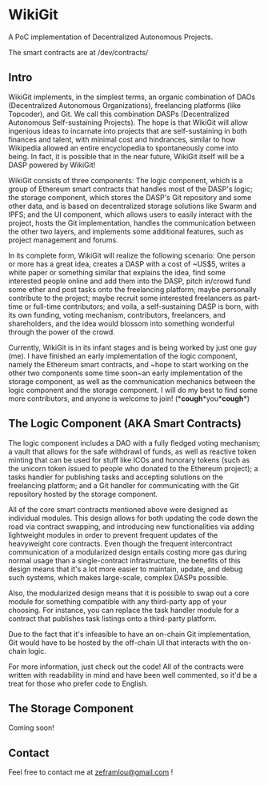 # WikiGit

A PoC implementation of Decentralized Autonomous Projects.

The smart contracts are at /dev/contracts/



## Intro

WikiGit implements, in the simplest terms, an organic combination of DAOs (Decentralized Autonomous Organizations), freelancing platforms (like Topcoder), and Git. We call this combination DASPs (Decentralized Autonomous Self-sustaining Projects). The hope is that WikiGit will allow ingenious ideas to incarnate into projects that are self-sustaining in both finances and talent, with minimal cost and hindrances, similar to how Wikipedia allowed an entire encyclopedia to spontaneously come into being. In fact, it is possible that in the near future, WikiGit itself will be a DASP powered by WikiGit!

WikiGit consists of three components: The logic component, which is a group of Ethereum smart contracts that handles most of the DASP's logic; the storage component, which stores the DASP's Git repository and some other data, and is based on decentralized storage solutions like Swarm and IPFS; and the UI component, which allows users to easily interact with the project, hosts the Git implementation, handles the communication between the other two layers, and implements some additional features, such as project management and forums.

In its complete form, WikiGit will realize the following scenario: One person or more has a great idea, creates a DASP with a cost of ~US$5, writes a white paper or something similar that explains the idea, find some interested people online and add them into the DASP, pitch in/crowd fund some ether and post tasks onto the freelancing platform; maybe personally contribute to the project; maybe recruit some interested freelancers as part-time or full-time contributors; and voila, a self-sustaining DASP is born, with its own funding, voting mechanism, contributors, freelancers, and shareholders, and the idea would blossom into something wonderful through the power of the crowd.

Currently, WikiGit is in its infant stages and is being worked by just one guy (me). I have finished an early implementation of the logic component, namely the Ethereum smart contracts, and ~hope to start working on the other two components some time soon~an early implementation of the storage component, as well as the communication mechanics between the logic component and the storage component. I will do my best to find some more contributors, and anyone is welcome to join! (\***cough**\*you\***cough**\*)



## The Logic Component (AKA Smart Contracts)

The logic component includes a DAO with a fully fledged voting mechanism; a vault that allows for the safe withdrawl of funds, as well as reactive token minting that can be used for stuff like ICOs and honorary tokens (such as the unicorn token issued to people who donated to the Ethereum project); a tasks handler for publishing tasks and accepting solutions on the freelancing platform; and a Git handler for communicating with the Git repository hosted by the storage component.

All of the core smart contracts mentioned above were designed as individual modules. This design allows for both updating the code down the road via contract swapping, and introducing new functionalities via adding lightweight modules in order to prevent frequent updates of the heavyweight core contracts. Even though the frequent intercontract communication of a modularized design entails costing more gas during normal usage than a single-contract infrastructure, the benefits of this design means that it's a lot more easier to maintain, update, and debug such systems, which makes large-scale, complex DASPs possible.

Also, the modularized design means that it is possible to swap out a core module for something compatible with any third-party app of your choosing. For instance, you can replace the task handler module for a contract that publishes task listings onto a third-party platform.

Due to the fact that it's infeasible to have an on-chain Git implementation, Git would have to be hosted by the off-chain UI that interacts with the on-chain logic.

For more information, just check out the code! All of the contracts were written with readability in mind and have been well commented, so it'd be a treat for those who prefer code to English.



## The Storage Component

Coming soon!



## Contact

Feel free to contact me at zeframlou@gmail.com !

